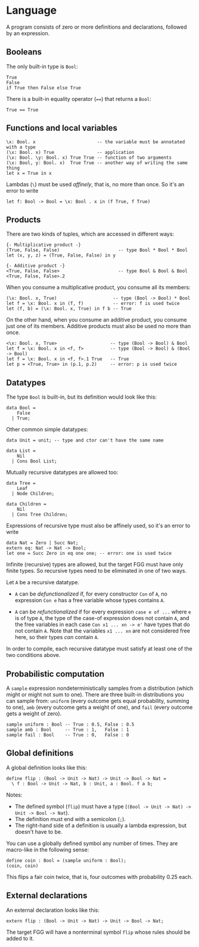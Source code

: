 # Language

A program consists of zero or more definitions and declarations, followed by an expression.

## Booleans

The only built-in type is `Bool`:

    True
    False
    if True then False else True

There is a built-in equality operator (`==`) that returns a `Bool`:

    True == True
    
## Functions and local variables

    \x: Bool. x                       -- the variable must be annotated with a type
    (\x: Bool. x) True                -- application
    (\x: Bool. \y: Bool. x) True True -- function of two arguments
    (\x: Bool, y: Bool. x)  True True -- another way of writing the same thing
    let x = True in x

Lambdas (`\`) must be used _affinely_, that is, no more than once. So
it's an error to write

```
let f: Bool -> Bool = \x: Bool . x in (f True, f True)
```

## Products

There are two kinds of tuples, which are accessed in different ways:

    {- Multiplicative product -}
    (True, False, False)                      -- type Bool * Bool * Bool
    let (x, y, z) = (True, False, False) in y

    {- Additive product -}
    <True, False, False>                      -- type Bool & Bool & Bool
    <True, False, False>.2

When you consume a multiplicative product, you consume all
its members:

```
(\x: Bool. x, True)                     -- type (Bool -> Bool) * Bool
let f = \x: Bool. x in (f, f)           -- error: f is used twice
let (f, b) = (\x: Bool. x, True) in f b -- True
```

On the other hand, when you consume an additive product, you consume
just one of its members. Additive products must also be used no more
than once.

```
<\x: Bool. x, True>                    -- type (Bool -> Bool) & Bool
let f = \x: Bool. x in <f, f>          -- type (Bool -> Bool) & (Bool -> Bool)
let f = \x: Bool. x in <f, f>.1 True   -- True
let p = <True, True> in (p.1, p.2)     -- error: p is used twice
```

## Datatypes

The type `Bool` is built-in, but its definition would look like this:
```
data Bool =
    False
  | True;
```

Other common simple datatypes:
```
data Unit = unit; -- type and ctor can't have the same name

data List =
    Nil
  | Cons Bool List;
```

Mutually recursive datatypes are allowed too:
```
data Tree =
    Leaf
  | Node Children;

data Children =
    Nil
  | Cons Tree Children;
```

Expressions of recursive type must also be affinely used, so it's an error to write

```
data Nat = Zero | Succ Nat;
extern eq: Nat -> Nat -> Bool;
let one = Succ Zero in eq one one; -- error: one is used twice
```

Infinite (recursive) types are allowed, but the target FGG must have
only finite types. So recursive types need to be eliminated in one of
two ways.

Let `A` be a recursive datatype.

- `A` can be _defunctionalized_ if, for every constructor `Con` of
  `A`, no expression `Con e` has a free variable whose types
  contains `A`.

- `A` can be _refunctionalized_ if for every expression `case e of
  ...` where `e` is of type `A`, the type of the case-of expression
  does not contain `A`, and the free variables in each case `Con x1
  ... xn -> e'` have types that do not contain `A`. Note that the
  variables `x1 ... xn` are not considered free here, so their types
  _can_ contain `A`.

In order to compile, each recursive datatype must satisfy at least one
of the two conditions above.

## Probabilistic computation

A `sample` expression nondeterministically samples from a distribution
(which might or might not sum to one). There are three built-in
distributions you can sample from: `uniform` (every outcome gets equal
probability, summing to one), `amb` (every outcome gets a weight of
one), and `fail` (every outcome gets a weight of zero).

```
sample uniform : Bool -- True : 0.5, False : 0.5
sample amb : Bool     -- True : 1,   False : 1
sample fail : Bool    -- True : 0,   False : 0
```

## Global definitions

A global definition looks like this:

    define flip : (Bool -> Unit -> Nat) -> Unit -> Bool -> Nat =
      \ f : Bool -> Unit -> Nat, b : Unit, a : Bool. f a b;
    
Notes:
- The defined symbol (`flip`) must have a type (`(Bool -> Unit -> Nat) -> Unit -> Bool -> Nat`).
- The definition must end with a semicolon (`;`).
- The right-hand side of a definition is usually a lambda expression, but doesn't have to be.

You can use a globally defined symbol any number of times. They are macro-like in the following sense:

    define coin : Bool = (sample uniform : Bool);
    (coin, coin)

This flips a fair coin twice, that is, four outcomes with probability 0.25 each.

## External declarations

An external declaration looks like this:

    extern flip : (Bool -> Unit -> Nat) -> Unit -> Bool -> Nat;

The target FGG will have a nonterminal symbol `flip` whose rules should be added to it.

